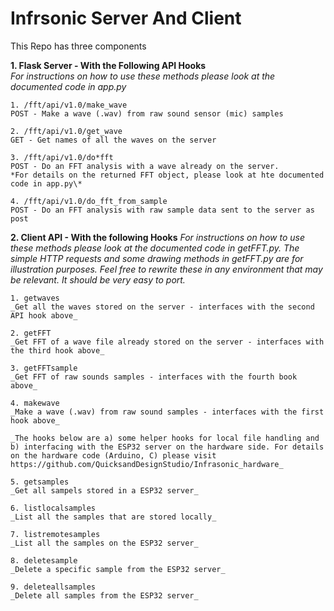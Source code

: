 # Infrsonic Server And Client

This Repo has three components

**1. Flask Server - With the Following API Hooks**  
_For instructions on how to use these methods please look at the documented code in app.py_

    1. /fft/api/v1.0/make_wave
    POST - Make a wave (.wav) from raw sound sensor (mic) samples

    2. /fft/api/v1.0/get_wave
    GET - Get names of all the waves on the server

    3. /fft/api/v1.0/do*fft
    POST - Do an FFT analysis with a wave already on the server.
    *For details on the returned FFT object, please look at hte documented code in app.py\*

    4. /fft/api/v1.0/do_fft_from_sample
    POST - Do an FFT analysis with raw sample data sent to the server as post

**2. Client API - With the following Hooks**
_For instructions on how to use these methods please look at the documented code in getFFT.py. The simple HTTP requests and some drawing methods in getFFT.py are for illustration purposes. Feel free to rewrite these in any environment that may be relevant. It should be very easy to port._

    1. getwaves
    _Get all the waves stored on the server - interfaces with the second API hook above_

    2. getFFT
    _Get FFT of a wave file already stored on the server - interfaces with the third hook above_

    3. getFFTsample
    _Get FFT of raw sounds samples - interfaces with the fourth book above_

    4. makewave
    _Make a wave (.wav) from raw sound samples - interfaces with the first hook above_

    _The hooks below are a) some helper hooks for local file handling and b) interfacing with the ESP32 server on the hardware side. For details on the hardware code (Arduino, C) please visit https://github.com/QuicksandDesignStudio/Infrasonic_hardware_

    5. getsamples
    _Get all sampels stored in a ESP32 server_

    6. listlocalsamples
    _List all the samples that are stored locally_

    7. listremotesamples
    _List all the samples on the ESP32 server_

    8. deletesample
    _Delete a specific sample from the ESP32 server_

    9. deleteallsamples
    _Delete all samples from the ESP32 server_
